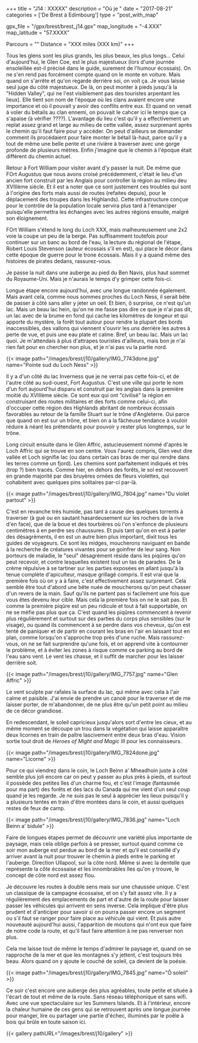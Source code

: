 +++
title = "J14 : XXXXX"
description = "Où je "
date = "2017-08-21"
categories = ['De Brest à Edimbourg']
type = "post_with_map"

gpx_file = "/gpx/brest/brest_j14.gpx"
map_longitude = "-4.XXX"
map_latitude = "57.XXXX"

Parcours = ""
Distance = "XXX miles (XXX km)"
+++

Tous les glens sont les plus grands, les plus beaux, les plus longs... Celui d'aujourd'hui, le Glen Coe, est le plus majestueux (lors d'une journée ensoleillée est-il précisé dans le guide, surement de l'humour écossais). On ne s'en rend pas forcément compte quand on le monte en voiture. Mais quand on s'arrête et qu'on regarde derrière soi, on voit ça.
Je vous laisse seul juge du côté majestueux. De là, on peut monter à pieds jusqu'à la "Hidden Valley", qui ne l'est visiblement pas des touristes arpentant les lieux). Elle tient son nom de l'époque où les clans avaient encore une importance et où il pouvait y avoir des conflits entre eux. Et quand on venait à voler du bétails au clan ennemi, on pouvait le cahcer ici le temps que ça s'apaise (à vérifier ????). L'avantage du lieu c'est qu'il y a effectivement un replat assez grand et large au milieu de cette vallée, assez surprenant après le chemin qu'il faut faire pour y accéder. On peut d'ailleurs se demander comment ils procédaient pour faire monter le bétail là-haut, parce qu'il y a tout de même une belle pente et une rivière à traverser avec une gorge profonde de plusieurs mètres. Enfin j'imagine que le chemin à l'époque était différent du chemin actuel.

Retour à Fort William pour visiter avant d'y passer la nuit. De même que FOrt Augustus que nous avons croisé précédemment, c'était le lieu d'un ancien fort construit par les Anglais pour controller la région au milieu deu XVIIIème siècle. Et il est a noter que ce sont justement ces troubles qui sont à l'origine des forts mais aussi de routes (refaites depuis), pour le déplacement des troupes dans les Highlands). Cette infrastructure conçue pour le contrôle de la population locale servira plus tard à l'émanciper puisqu'elle permettra les échanges avec les autres régions ensuite, malgré son éloignement.

FOrt William s'étend le long du Loch XXX, mais malheureusement une 2x2 voie la coupe un peu de la berge. Pas suffisamment toutefois pour continuer sur un banc au bord de l'eau, la lecture du régional de l'étape, Robert Louis Stevenson (auteur écossais s'il en est), qui place le décor dans cette époque de guerre pour le trone écossais. Mais il y a quand même des histoires de pirates dedans, rassurez-vous.

Je passe la nuit dans une auberge au pied du Ben Navis, plus haut sommet du Royaume-Uni. Mais je n'aurais le temps d'y grimper cette fois-ci.




































Longue étape encore aujourd'hui, avec une longue randonnée également. Mais avant cela, comme nous sommes proches du Loch Ness, il serait bête de passer à côté sans aller y jeter un oeil.
Et bien, ô surprise, ce n'est qu'un lac. Mais un beau lac hein, qu'on ne me fasse pas dire ce que je n'ai pas dit, un lac avec de la brume en fond qui cache les kilomètres de longeur et qui apporte du mystère, la forêt tout autour pour rendre la plupart des bords inaccessibles, des vallons qui viennent s'ouvrir les uns derrière les autres à perte de vue, et puis une eau plate et calme. Bref, un beau lac. Mais un lac quoi. Je m'attendais à plus d'attrapes touristes d'ailleurs, mais bon je n'ai rien fait pour en chercher non plus, et je n'ai pas vu la partie nord.

{{< image path="/images/brest/j10/gallery/IMG_7743done.jpg" name="Pointe sud du Loch Ness" >}}

Il y a d'un côté du lac Inverness que je ne verrai pas cette fois-ci, et de l'autre côté au sud-ouest, Fort Augustus. C'est une ville qui porte le nom d'un fort aujourd'hui disparu et construit par les anglais dans la première moitié du XVIIIème siècle. Ce sont eux qui ont "civilisé" la région en construisant des routes militaires et des forts comme celui-ci, afin d'occuper cette région des Highlands abritant de nombreux écossais favorables au retour de la famille Stuart sur le trône d'Angleterre. Oui parce que quand on est sur un trône, et bien on a la fâcheuse tendance à vouloir réduire à néant les prétendants pour pouvoir y rester plus longtemps, sur le trône.

Long circuit ensuite dans le Glen Affric, astucieusement nommé d'après le Loch Affric qui se trouve en son centre. Vous l'aurez compris, Glen veut dire vallée et Loch signifie lac (ou dans certain cas bras de mer qui rendre dans les terres comme un fjord). Les chemins sont parfaitement indiqués et très (trop ?) bien tracés.
Comme hier, en dehors des forêts, le sol est recouvert en grande majorité par des bruyères ornées de fleurs violettes, qui cohabitent avec quelques pins solitaires par-ci par-là.


{{< image path="/images/brest/j10/gallery/IMG_7804.jpg" name="Du violet partout" >}}

C'est en revanche très humide, pas tant à cause des quelques torrents à traverser (à gué ou en sautant hasardeusement sur les rochers de la rive d'en face), que de la boue et des tourbières où l'on s'enfonce de plusieurs centimètres à en perdre ses chaussures.
Et puis tant qu'on en est à parler des désagréments, il en est un autre bien plus important, dixit tous les guides de voyageurs. Ce sont les midges, moucherons naviguant en bande à la recherche de créatures vivantes pour se goinfrer de leur sang. Non porteurs de maladie, le "seul" désagrément réside dans les piqûres qu'on peut recevoir, et contre lesquelles existent tout un tas de parades. De la crème répulsive à se tartiner sur les parties exposées en allant jusqu'à la tenue complète d'apiculteur, masque grillagé compris. Il est vrai que la première fois où on y a à faire, c'est effectivement assez surprenant. Cela semble être tout d'abord une bête nuée de moucherons qu'on peut chasser d'un revers de la main. Sauf qu'ils ne partent pas si facilement une fois que vous êtes devenu leur cible. Mais cela la première fois on ne le sait pas. Et comme la première piqûre est un peu ridicule et tout à fait supportable, on ne se méfie pas plus que ça. C'est quand les piqûres commencent à revenir plus régulièrement et surtout sur des parties du corps plus sensibles (sur le visage), ou quand ils commencent à se perdre dans vos cheveux, qu'on est tenté de paniquer et de partir en courant les bras en l'air en laissant tout en plan, comme lorsqu'on s'approche trop près d'une ruche. Mais rassurez-vous, on ne se fait surprendre qu'une fois, et on apprend vite à contourner le problème, et à éviter les zones à risque comme ce parking au bord de l'eau sans vent. Le vent les chasse, et il suffit de marcher pour les laisser derrière soit.

{{< image path="/images/brest/j10/gallery/IMG_7757.jpg" name="Glen Affric" >}}


Le vent sculpte par rafales la surface du lac, qui même avec cela à l'air calme et paisible. J'ai envie de prendre un canoë pour le traverser et de me laisser porter, de m'abandonner, de ne plus être qu'un petit point au milieu de ce décor grandiose.

En redescendant, le soleil capricieux jusqu'alors sort d'entre les cieux, et au même moment se découpe un trou dans la végétation qui laisse apparaître deux licornes en train de paître lascivement entre deux bras d'eau. Vision sortie tout droit de *Heroes of Might and Magic III* pour les connaisseurs.

{{< image path="/images/brest/j10/gallery/IMG_7824done.jpg" name="Licorne" >}}

Pour ce qui viendrez dans le coin, le Loch Beinn a' Mheadhoin juste à côté semble plus joli encore car on peut y passer au plus près à pieds, et surtout il possède des petites îles d'un charme fou, et c'est l'image (fantasmée pour ma part) des forêts et des lacs du Canada qui me vient d'un seul coup quand je les regarde. Je ne suis pas le seul à apprécier les lieux puisqu'il y a plusieurs tentes en train d'être montées dans le coin, et aussi quelques restes de feux de camp.

{{< image path="/images/brest/j10/gallery/IMG_7836.jpg" name="Loch Beinn a' bidule" >}}

Faire de longues étapes permet de découvrir une variété plus importante de paysage, mais cela oblige parfois à se presser, surtout quand comme ce soir mon auberge est perdue au bord de la mer et qu'il est conseillé d'y arriver avant la nuit pour trouver le chemin à pieds entre le parking et l'auberge. Direction Ullapool, sur la côte nord. Même si avec la dentelle que représente la côte écossaise et les innombrables îles qu'on y trouve, le concept de côte nord est assez flou.

Je découvre les routes à double sens mais sur une chaussée unique. C'est un classique de la campagne écossaise, et on s'y fait assez vite. Il y a régulièrement des emplacements de part et d'autre de la route pour laisser passer les véhicules qui arrivent en sens inverse. Cela implique d'être plus prudent et d'anticiper pour savoir si on pourra passer encore un segment ou s'il faut se ranger pour faire place au véhicule qui vient. Et puis autre nouveauté aujourd'hui aussi, l'apparition de moutons qui n'ont eux que faire de notre code la route, et qu'il faut faire attention à ne pas renverser non plus.

Cela me laisse tout de même le temps d'admirer le paysage et, quand on se rapproche de la mer et que les montagnes s'y jettent, c'est toujours très beau. Alors quand on y ajoute le couché de soleil, ça devient de la poésie.

{{< image path="/images/brest/j10/gallery/IMG_7845.jpg" name="Ô soleil" >}}

Ce soir c'est encore une auberge des plus agréables, toute petite et située à l'écart de tout et même de la route. Sans réseau téléphonique et sans wifi. Avec une vue spectaculaire sur les Summers Islands. Et à l'intérieur, encore la chaleur humaine de ces gens qui se retrouvent après une longue journée pour manger, lire ou partager une partie d'échec, illuminés par le poêle à bois qui brûle en toute saison ici.


{{< gallery pathURL="/images/brest/j10/gallery" >}}
